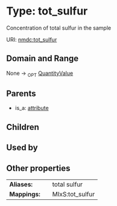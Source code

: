 
# Type: tot_sulfur


Concentration of total sulfur in the sample

URI: [nmdc:tot_sulfur](https://microbiomedata/meta/tot_sulfur)


## Domain and Range

None ->  <sub>OPT</sub> [QuantityValue](QuantityValue.md)

## Parents

 *  is_a: [attribute](attribute.md)

## Children


## Used by


## Other properties

|  |  |  |
| --- | --- | --- |
| **Aliases:** | | total sulfur |
| **Mappings:** | | MIxS:tot_sulfur |

